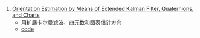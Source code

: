 1. [Orientation Estimation by Means of Extended Kalman Filter, Quaternions, and Charts](https://rua.ua.es/dspace/bitstream/10045/67917/8/JoPhA_08_01_03.pdf)
    + 用扩展卡尔曼滤波、四元数和图表估计方向
    + [code](https://github.com/PBernalPolo/test_MKF)

